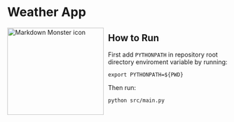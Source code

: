 #   Weather App

<img src="https://cdn.pixabay.com/photo/2013/04/01/09/22/thunderstorm-98541_960_720.png"
     alt="Markdown Monster icon"
     style="float: left; margin-right: 10px;" height=200 width=220 />

## How to Run

First add `PYTHONPATH` in repository root directory enviroment variable by running:
```
export PYTHONPATH=${PWD}
```
Then run:

```
python src/main.py
```

